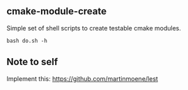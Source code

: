 ## cmake-module-create

Simple set of shell scripts to create testable cmake modules.

	bash do.sh -h 


## Note to self

Implement this:  https://github.com/martinmoene/lest
